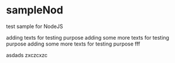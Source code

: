# sampleNod
test sample for NodeJS

adding texts for testing purpose
adding some more texts for testing purpose
adding some more texts for testing purpose fff
 
asdads
zxczcxzc
